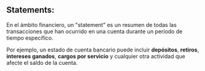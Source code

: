 ## Statements: 
En el ámbito financiero, un "statement" es un resumen de todas las transacciones que han ocurrido en una cuenta durante un período de tiempo específico.

Por ejemplo, un estado de cuenta bancario puede incluir **depósitos**, **retiros**, **intereses ganados**, **cargos por servicio** y cualquier otra actividad que afecte el saldo de la cuenta.